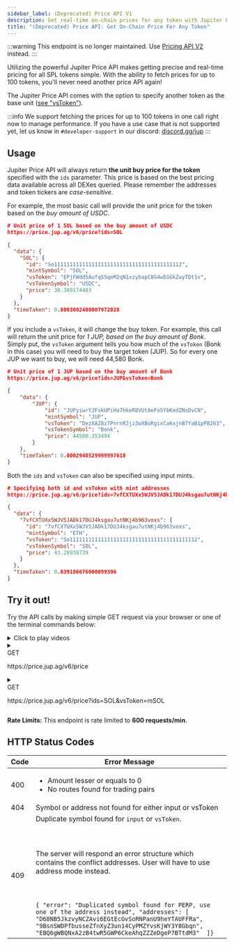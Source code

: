```yaml
---
sidebar_label: (Deprecated) Price API V1
description: Get real-time on-chain prices for any token with Jupiter Price API. Supports up to 100 tokens per call. Easy integration for developers.
title: "(Deprecated) Price API: Get On-Chain Price For Any Token"
---
```


<head>
    <title> (Deprecated) Jupiter Price API v1: Unlock Real-Time On-Chain Pricing for Any Token</title>
    <meta name="twitter:card" content="summary" />
</head>

<style jsx>
{`
  .api-method-box {
    border-radius: 8px;
    margin: 16px 0;
    display: inline;
    padding: 4px;
    font-weight: 700;
    margin-right: 8px;
    font-size: 12px;
    color: white
  }

.get {
  border: 1px solid #018847;
  background-color: #018847 !important;
}

.post {
  border: 1px solid #eaba0c;
  background-color: #eaba0c !important;
}

  .api-method-path {
    font-size: 14px;
    display: inline;
  }
`}</style>

:::warning
This endpoint is no longer maintained. Use [Pricing API V2](/docs/old/apis/price-api-v2) instead.
:::

Utilizing the powerful Jupiter Price API makes getting precise and real-time pricing for all SPL tokens simple. With the ability to fetch prices for up to 100 tokens, you'll never need another price API again!

The Jupiter Price API comes with the option to specify another token as the base unit ([see "vsToken"](#vstoken)).

:::info
We support fetching the prices for up to 100 tokens in one call right now to manage performance. If you have a use case that is not supported yet, let us know in `#developer-support` in our discord: [discord.gg/jup](https://discord.gg/jup)
:::

## Usage

Jupiter Price API will always return **the unit buy price for the token** specified with the `ids` parameter. This price is based on the best pricing data available across all DEXes queried. Please remember the addresses and token tickers are *case-sensitive*.

For example, the most basic call will provide the unit price for the token based on the *buy amount of USDC*. <a id="vstoken"></a>

```json
# Unit price of 1 SOL based on the buy amount of USDC
https://price.jup.ag/v6/price?ids=SOL

{
  "data": {
    "SOL": {
      "id": "So11111111111111111111111111111111111111112",
      "mintSymbol": "SOL",
      "vsToken": "EPjFWdd5AufqSSqeM2qN1xzybapC8G4wEGGkZwyTDt1v",
      "vsTokenSymbol": "USDC",
      "price": 30.389174403
    }
  },
  "timeTaken": 0.0003002400007972028
}
```

If you include a `vsToken`, it will change the buy token. For example, this call will return the unit price for *1 JUP, based on the buy amount of Bonk*. Simply put, the `vsToken` argument tells you how much of the `vsToken` (Bonk in this case) you will need to buy the target token (JUP). So for every one JUP we want to buy, we will need 44,580 Bonk.

```json
# Unit price of 1 JUP based on the buy amount of Bonk
https://price.jup.ag/v6/price?ids=JUP&vsToken=Bonk

{
    "data": {
        "JUP": {
            "id": "JUPyiwrYJFskUPiHa7hkeR8VUtAeFoSYbKedZNsDvCN",
            "mintSymbol": "JUP",
            "vsToken": "DezXAZ8z7PnrnRJjz3wXBoRgixCa6xjnB7YaB1pPB263",
            "vsTokenSymbol": "Bonk",
            "price": 44580.353494
        }
    },
    "timeTaken": 0.0002948529999997618
}
```

Both the `ids` and `vsToken` can also be specified using input mints.

```json
# Specifying both id and vsToken with mint addresses
https://price.jup.ag/v6/price?ids=7vfCXTUXx5WJV5JADk17DUJ4ksgau7utNKj4b963voxs&vsToken=So11111111111111111111111111111111111111112

{
  "data": {
    "7vfCXTUXx5WJV5JADk17DUJ4ksgau7utNKj4b963voxs": {
      "id": "7vfCXTUXx5WJV5JADk17DUJ4ksgau7utNKj4b963voxs",
      "mintSymbol": "ETH",
      "vsToken": "So11111111111111111111111111111111111111112",
      "vsTokenSymbol": "SOL",
      "price": 43.28938739
    }
  },
  "timeTaken": 0.039186676000099396
}
```

## Try it out!

Try the API calls by making simple GET request via your browser or one of the terminal commands below:

<details>
  <summary>Click to play videos</summary>
  <video width="320" height="240" controls style={{ marginRight: '20px' }}>
    <source src="/videos/price-api-1.mp4" type="video/mp4" />
    Your browser does not support the video tag.
  </video>
  <video width="320" height="240" controls>
    <source src="/videos/price-api-2.mp4" type="video/mp4" />
    Your browser does not support the video tag.
  </video>
</details>

<details>
  <summary>
    <div>
      <div className="api-method-box get">GET</div>
      <p className="api-method-path">https://price.jup.ag/v6/price</p>
    </div>
  </summary>

```shell
curl -X 'GET' 'https://price.jup.ag/v6/price?ids=SOL'
```
**Parameters:**
- `ids (required, string)`: Supports symbol or address of a token. You can also pass in an array of ids to with `,` as separator.
    - Address mode are case-sensitive
        - `mSoLzYCxHdYgdzU16g5QSh3i5K3z3KZK7ytfqcJm7So`
        - `mSoLzYCxHdYgdzU16g5QSh3i5K3z3KZK7ytfqcJm7So`,`So11111111111111111111111111111111111111112`
    - Symbol mode are case-sensitive
        - `SOL`, `BTC`, `mSOL`
- `vsToken (string)`:     Supports symbol or address of a token.
    - Defaults to `USDC`
    - Symbol mode are case-sensitive
        - `SOL`, `BTC`, `mSOL`
    - Address mode are case-sensitive
        - `EPjFWdd5AufqSSqeM2qN1xzybapC8G4wEGGkZwyTDt1v`

**Typings**

- **id (`string`)** - Address of a token
- **mintSymbol (`string`)** - Symbol of id token
- **vsToken (`string`)** - Address of vs token
- **vsTokenSymbol (`string`)** - Symbol of vs token
- **price (`number`)** - Default to 1 unit of the token worth in USDC if vsToken is not specified
- **timeTaken (`number`)** - API internal compute response time

**_Response_**

<details>
    <summary>
      <span style={{color: '#018847'}}>&bull; </span>
      <span style={{fontSize: '14px'}}>
      <b style={{color: '#018847', marginRight: '36px'}}>200: OK</b>
        Success Response
      </span>
    </summary>

```json
{
  "data": {
    "SOL": {
      "id": "So11111111111111111111111111111111111111112",
      "mintSymbol": "SOL",
      "vsToken": "EPjFWdd5AufqSSqeM2qN1xzybapC8G4wEGGkZwyTDt1v",
      "vsTokenSymbol": "USDC",
      "price": 165.827567017
    }
  },
  "timeTaken": 0.0004649519978556782
}
```
:::tip
You will get an empty response if the token is not found or there is an error in the params!
:::
</details>

  <details>
  <summary><span>&bull; </span><b style={{marginRight: '36px'}}>default</b> <span style={{fontSize: '14px'}}>Error Response</span></summary>

```json
{
  "data": {},
  "timeTaken": 0.00007273000665009022
}
```

</details>
</details>

<details>
  <summary>
    <div>
      <div className="api-method-box get">GET</div>
      <p className="api-method-path">https://price.jup.ag/v6/price?ids=SOL&vsToken=mSOL</p>
    </div>
  </summary>


```shell
curl -X 'GET' 'https://price.jup.ag/v6/price?ids=SOL&vsToken=mSOL'
```
**_Response_**

<details>
    <summary>
      <span style={{color: '#018847'}}>&bull; </span>
      <span style={{fontSize: '14px'}}>
      <b style={{color: '#018847', marginRight: '36px'}}>200: OK</b>
        Success Response
      </span>
    </summary>


```json

{
    "data": {
        "SOL": {
            "id": "So11111111111111111111111111111111111111112",
            "mintSymbol": "SOL",
            "vsToken": "mSoLzYCxHdYgdzU16g5QSh3i5K3z3KZK7ytfqcJm7So",
            "vsTokenSymbol": "mSOL",
            "price": 0.839028001
        }
    },
    "timeTaken": 0.00020902999676764011
}

```
</details>
</details>

**Rate Limits:** This endpoint is rate limited to **600 requests/min**.

## HTTP Status Codes

|Code|Error Message|
|----|-------------|
|400|<ul><li> Amount lesser or equals to 0 </li><li> No routes found for trading pairs</li></ul>|
|404| Symbol or address not found for either input or vsToken|
|409| Duplicate symbol found for `input` or `vsToken`. <br></br><br></br> The server will respond an error structure which contains the conflict addresses. User will have to use address mode instead. <br></br><br></br>```{ "error": "Duplicated symbol found for PERP, use one of the address instead", "addresses": [ "D68NB5JkzvyNCZAvi6EGtEcGvSoRNPanU9heYTAUFFRa", "9BsnSWDPfbusseZfnXyZ3un14CyPMZYvsKjWY3Y8Gbqn", "EBQ6gWBQNxA2zB4twR5GWP6CkeAhqZZZeDgeP7BTtdM3"  ]}```|
